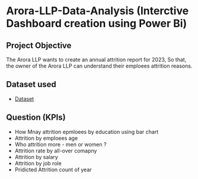 # Arora-LLP-Data-Analysis (Interctive Dashboard creation using Power Bi)
## Project Objective
The Arora LLP wants to create an annual attrition report for 2023, So that, the owner of the Arora LLP can understand their emploees attrition  reasons.

## Dataset used
- <a href="https://github.com/AjayKharchariya/Data-Analysis-Dashboard/blob/main/HR_Analytics.csv">Dataset</a>
## Question (KPIs)

- How Mnay attrition epmloees by education using bar chart
- Attrition by emploees age
- Who attrition more - men or women ?
- Attrition rate by all-over comapny
- Attrition by salary
- Attrition by job role
- Pridicted Attrition count of year
